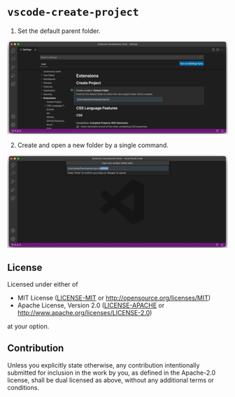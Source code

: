 # `vscode-create-project`

1. Set the default parent folder.

![Screenshot 1 (settings)](resources/settings.png)

2. Create and open a new folder by a single command.

![Screenshot 2 (command)](resources/command.png)

## License

Licensed under either of

- MIT License
   ([LICENSE-MIT](LICENSE-MIT) or http://opensource.org/licenses/MIT)
- Apache License, Version 2.0
   ([LICENSE-APACHE](LICENSE-APACHE) or http://www.apache.org/licenses/LICENSE-2.0)

at your option.

## Contribution

Unless you explicitly state otherwise, any contribution intentionally submitted
for inclusion in the work by you, as defined in the Apache-2.0 license, shall be
dual licensed as above, without any additional terms or conditions.
